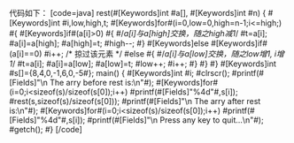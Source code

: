 代码如下：
[code=java]
rest(#[Keywords]int #a[], #[Keywords]int #n)
{
	#[Keywords]int #i,low,high,t;
	#[Keywords]for#(i=0,low=0,high=n-1;i<=high;)
	#{
		#[Keywords]if#(a[i]>0)
		#{
			#/*a[i]与a[high]交换，随之high减1*/
			#t=a[i];
			#a[i]=a[high];
			#a[high]=t;
			#high--;
		#}
		#[Keywords]else #[Keywords]if#(a[i]==0)
			#i++; /* 掠过该元素 */
		#else
		#{
			#/*a[i]与a[low]交换，随之low增1, i增1*/
			#t=a[i];
			#a[i]=a[low];
			#a[low]=t;
			#low++;
			#i++;
		#}
	#}
#}
#[Keywords]int #s[]={8,4,0,-1,6,0,-5#};
main()
{
	#[Keywords]int #i;
	#clrscr();
	#printf(#[Fields]"\n The arry before rest is:\n"#);
	#[Keywords]for#(i=0;i<sizeof(s)/sizeof(s[0]);i++)
		#printf(#[Fields]"%4d"#,s[i]);
	#rest(s,sizeof(s)/sizeof(s[0]));
	#printf(#[Fields]"\n The arry after rest is:\n"#);
	#[Keywords]for#(i=0;i<sizeof(s)/sizeof(s[0]);i++)
		#printf(#[Fields]"%4d"#,s[i]);
	#printf(#[Fields]"\n Press any key to quit...\n"#);
	#getch();
#}
[/code]